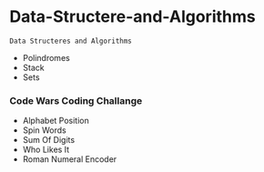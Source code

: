# Data-Structere-and-Algorithms

`Data Structeres and Algorithms` 
 - Polindromes
 - Stack
 - Sets

### Code Wars Coding Challange
 - Alphabet Position
 - Spin Words
 - Sum Of Digits
 - Who Likes It
 - Roman Numeral Encoder